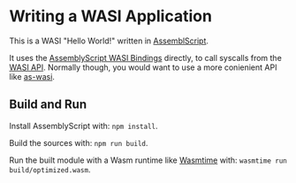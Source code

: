 # Writing a WASI Application

This is a WASI "Hello World!" written in [AssemblScript](https://github.com/AssemblyScript/assemblyscript).

It uses the [AssemblyScript WASI Bindings](https://github.com/AssemblyScript/assemblyscript/blob/master/std/assembly/bindings/wasi_snapshot_preview1.ts) directly, to call syscalls from the [WASI API](https://github.com/bytecodealliance/wasmtime/blob/master/docs/WASI-api.md). Normally though, you would want to use a more conienient API like [as-wasi](https://github.com/jedisct1/as-wasi).

## Build and Run

Install AssemblyScript with: `npm install`.

Build the sources with: `npm run build`.

Run the built module with a Wasm runtime like [Wasmtime](https://wasmtime.dev/) with: `wasmtime run build/optimized.wasm`.
